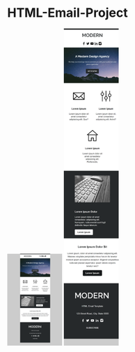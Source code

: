 # HTML-Email-Project
<img src="HTML Email Template Desktop.png" alt="" width="25%" />
<img src="HTML Email Template Mobile.png" alt="" width="25%" />
